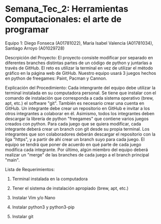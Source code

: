 # Semana_Tec_2: Herramientas Computacionales: el arte de programar

Equipo 1: Diego Fonseca (A01781022), María Isabel Valencia (A01781034), Santiago Arroyo (A01029728)

Descrpición del Proyecto: 
El proyecto consiste modificar por separado en diferentes branches distintas partes de un código de python y juntarlas a través de GitHub. El reto es utilizar la terminal en vez de utilizar el método gráfico en la página web de GitHub. Nuestro equipo usará 3 juegos hechos en python de freegames: Paint, Pacman y Cannon.

Explicación del Procedimiento:
Cada intengrante del equipo debe utilizar la terminal instalada en su computadora personal. Se tiene que instalar con el comando de instalación que corresponda a cada sistema operativo (brew, apt, etc.) el software "git". También es necesario crear una cuenta en GitHub. Un integrante debe crear un repositorio en GitHub e invitar a los otros integrantes a colaborar en él. Asimismo, todos los integrantes deben descargar la librería de python "freegames" que contiene varios juegos creados con python. Para cada juego que se quiera modificar, cada integrante deberá crear un branch con git desde su propia terminal. Los integrantes que son colaboradores deberán descargar el repositorio con la liga "https", y a partir de ahí crear un branch suyo para cada juego. El equipo se tendrá que poner de acuerdo en qué parte de cada juego modifica cada integrante. Por último, algún miembro del equipo deberá realizar un "merge" de las branches de cada juego a el branch principal "main". 

Lista de Requerimientos:

1. Terminal instalada en la computadora

2. Tener el sistema de instalación apropiado (brew, apt, etc.)

3. Instalar Vim y/o Nano

4. Instalar python3 y python3-pip

5. Instalar git
